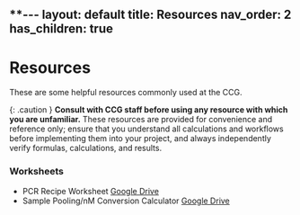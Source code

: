 **---
layout: default
title: Resources
nav_order: 2
has_children: true
---
# Resources

These are some helpful resources commonly used at the CCG.

{: .caution }
**Consult with CCG staff before using any resource with which you are unfamiliar.** These resources are provided for convenience and reference only; ensure that you understand all calculations and workflows before implementing them into your project, and always independently verify formulas, calculations, and results.

### Worksheets

- PCR Recipe Worksheet [Google Drive](https://docs.google.com/spreadsheets/d/1hKLxhC7d7d4423HbVtcGsacuRxX5oxFmqCplrxE0ip0/edit?usp=sharing)
- Sample Pooling/nM Conversion Calculator [Google Drive](https://docs.google.com/spreadsheets/d/1VeYFH3QpSOnLJZie2X68Q5Kkp6U9IDx4WxGPNYPbhWA/edit?usp=sharing)
